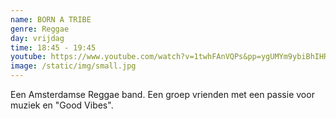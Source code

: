```yaml
---
name: BORN A TRIBE
genre: Reggae
day: vrijdag
time: 18:45 - 19:45
youtube: https://www.youtube.com/watch?v=1twhFAnVQPs&pp=ygUMYm9ybiBhIHRyaWJl
image: /static/img/small.jpg
---
```

E﻿en Amsterdamse Reggae band. Een groep vrienden met een passie voor muziek en "Good Vibes".